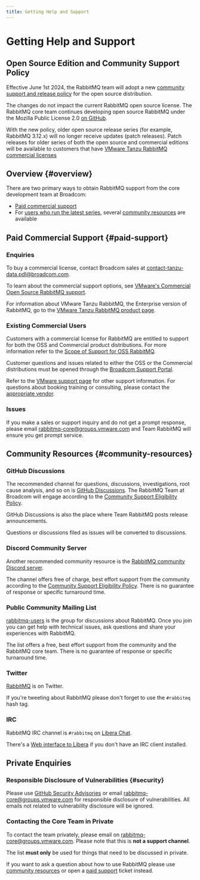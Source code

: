 ```yaml
---
title: Getting Help and Support
---
```

<!--
Copyright (c) 2007-2024 Broadcom. All Rights Reserved. The term "Broadcom" refers to Broadcom Inc. and/or its subsidiaries.

All rights reserved. This program and the accompanying materials
are made available under the terms of the under the Apache License,
Version 2.0 (the "License”); you may not use this file except in compliance
with the License. You may obtain a copy of the License at

https://www.apache.org/licenses/LICENSE-2.0

Unless required by applicable law or agreed to in writing, software
distributed under the License is distributed on an "AS IS" BASIS,
WITHOUT WARRANTIES OR CONDITIONS OF ANY KIND, either express or implied.
See the License for the specific language governing permissions and
limitations under the License.
-->

# Getting Help and Support

## Open Source Edition and Community Support Policy

Effective June 1st 2024, the RabbitMQ team will adopt a new [community support and release policy](https://github.com/rabbitmq/rabbitmq-server/blob/main/COMMUNITY_SUPPORT.md) for the open source distribution.

The changes do not impact the current RabbitMQ open source license. The RabbitMQ core team continues developing
open source RabbitMQ under the Mozilla Public License 2.0 [on GitHub](https://github.com/rabbitmq).

With the new policy, older open source release series (for example, RabbitMQ 3.12.x) will no longer receive
updates (patch releases). Patch releases for older series of both the open source and commercial editions
will be available to customers that have [VMware Tanzu RabbitMQ commercial licenses](#paid-support)


## Overview {#overview}

There are two primary ways to obtain RabbitMQ support from the core development team at Broadcom:

 * [Paid commercial support](#paid-support)
 * For [users who run the latest series](https://github.com/rabbitmq/rabbitmq-server/blob/main/COMMUNITY_SUPPORT.md),
   several [community resources](#community-resources) are available


## Paid Commercial Support {#paid-support}

### Enquiries

To buy a commercial license, contact Broadcom sales at [contact-tanzu-data.pdl@broadcom.com](mailto:contact-tanzu-data.pdl@broadcom.com).

To learn about the commercial support options, see [VMware's Commercial Open Source RabbitMQ support](https://tanzu.vmware.com/rabbitmq/oss).

For information about VMware Tanzu RabbitMQ, the Enterprise
version of RabbitMQ, go to the [VMware Tanzu RabbitMQ product page](https://tanzu.vmware.com/rabbitmq).

### Existing Commercial Users

Customers with a commercial license for RabbitMQ are entitled to support for both the OSS and Commercial product distributions.
For more information refer to the [Scope of Support for OSS RabbitMQ](https://knowledge.broadcom.com/external/article/297326/scope-of-support-for-oss-rabbitmq.html).

Customer questions and issues related to either the OSS or the Commercial distributions
must be opened through the [Broadcom Support Portal](https://support.broadcom.com/).

Refer to the [VMware support page](https://tanzu.vmware.com/support) for other support information.
For questions about booking training or consulting, please contact the
[appropriate vendor](/commercial-offerings).

### Issues

If you make a sales or support inquiry and do not get a prompt response, please
email [rabbitmq-core@groups.vmware.com](mailto:rabbitmq-core@groups.vmware.com)
and Team RabbitMQ will ensure you get prompt service.


## Community Resources {#community-resources}

### GitHub Discussions

The recommended channel for questions, discussions, investigations, root cause analysis, and so on
is [GitHub Discussions](https://github.com/rabbitmq/rabbitmq-server/discussions).
The RabbitMQ Team at Broadcom will engage according to the [Community Support Eligibility Policy](https://github.com/rabbitmq/rabbitmq-server/blob/main/COMMUNITY_SUPPORT.md).

GitHub Discussions is also the place where Team RabbitMQ posts release announcements.

Questions or discussions filed as issues will be converted to discussions.

### Discord Community Server

Another recommended community resource is the [RabbitMQ community Discord server](https://www.rabbitmq.com/discord).

The channel offers free of charge, best effort support from the community according to the [Community Support Eligibility Policy](https://github.com/rabbitmq/rabbitmq-server/blob/main/COMMUNITY_SUPPORT.md).
There is no guarantee of response or specific turnaround time.

### Public Community Mailing List

[rabbitmq-users](https://groups.google.com/forum/#!forum/rabbitmq-users) is the group for
discussions about RabbitMQ. Once you join you can get help with technical issues,
ask questions and share your experiences with RabbitMQ.

The list offers a free, best effort support from the community and the RabbitMQ core team.
There is no guarantee of response or specific turnaround time.

### Twitter

[RabbitMQ](https://twitter.com/rabbitmq) is on Twitter.

If you're tweeting about RabbitMQ please don't forget to use the <code>#rabbitmq</code> hash tag.

### IRC

RabbitMQ IRC channel is `#rabbitmq` on [Libera Chat](https://libera.chat/).

There's a [Web interface to Libera](https://web.libera.chat/) if you don't have an IRC client installed.


## Private Enquiries

### Responsible Disclosure of Vulnerabilities {#security}

Please use [GitHub Security Advisories](https://docs.github.com/en/code-security/security-advisories/guidance-on-reporting-and-writing/privately-reporting-a-security-vulnerability) or email [rabbitmq-core@groups.vmware.com](mailto:rabbitmq-core@groups.vmware.com) for responsible disclosure
of vulnerabilities. All emails not related to vulnerability disclosure will be ignored.

### Contacting the Core Team in Private

To contact the team privately, please email on [rabbitmq-core@groups.vmware.com](mailto:rabbitmq-core@groups.vmware.com).
Please note that this is **not a support channel**.

The list **must only** be used for things that need to be discussed in private.

If you want to ask a question about how to use RabbitMQ please use
[community resources](#community-resources) or open a [paid support](#paid-support) ticket instead.
